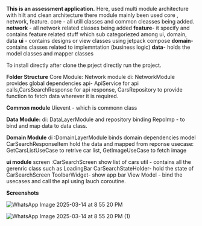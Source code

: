 **This is an assessment application.**
Here, used multi module architecture with hilt and clean architecture 
there module mainly been used core , network, feature.
core - all utill classes and common cleasses being added.
**network** - all network related classes being added
**feature**- it specify and contains feature related stuff which sub categoriezed among ui, domain, data
**ui** - contains designs or view classes using jetpack compose
**domain**- contains classes related to implemntation (business logic)
**data**- holds the model classes and mapper classes

To install directly after clone the prject directly run the project.

**Folder Structure**
Core Module: Network module
di: NetworkModule provides global dependencies
api- ApiService for api calls,CarsSearchResponse for api response, CarsRepository to provide function to fetch data wherever it is required.

**Common module**
Uievent - which is commonn class 

**Data Module:**
di: DataLayerModule and repository binding
RepoImp - to bind and map data to data class.

**Domain Module**
di :DomainLayerModule binds domain dependencies
model CarSearchResponseItem hold the data and mapped from reponse
usecase: GetCarsListUseCase to retrive car list, GetImageUseCase to fetch image

**ui module**
screen :CarSearchScreen show list of cars
util - contains all the gerenric class such as LoadingBar
CarSearchStateHolder- hold the state of CarSearchScreen
ToolbarWidget- show app bar
View Model - bind the usecases and call the api using lauch coroutine.



**Screenshots**

![WhatsApp Image 2025-03-14 at 8 55 20 PM](https://github.com/user-attachments/assets/63ebaf62-a61e-43af-a3d9-797e1ad4159c)

![WhatsApp Image 2025-03-14 at 8 55 20 PM (1)](https://github.com/user-attachments/assets/bec24a82-0828-4a67-a29a-c3e9bce687e6)
